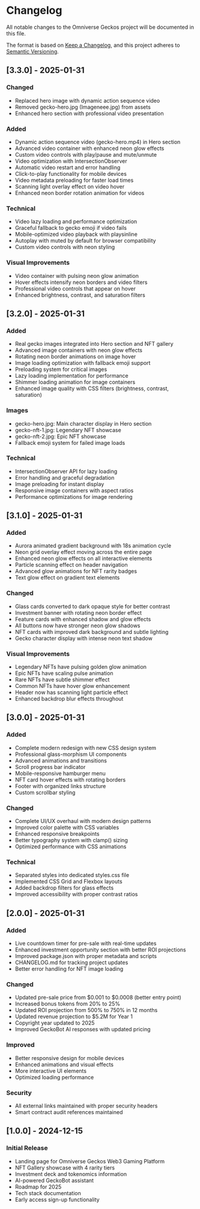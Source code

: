 # Changelog

All notable changes to the Omniverse Geckos project will be documented in this file.

The format is based on [Keep a Changelog](https://keepachangelog.com/en/1.0.0/),
and this project adheres to [Semantic Versioning](https://semver.org/spec/v2.0.0.html).

## [3.3.0] - 2025-01-31

### Changed
- Replaced hero image with dynamic action sequence video
- Removed gecko-hero.jpg (Imageneee.jpg) from assets
- Enhanced hero section with professional video presentation

### Added
- Dynamic action sequence video (gecko-hero.mp4) in Hero section
- Advanced video container with enhanced neon glow effects
- Custom video controls with play/pause and mute/unmute
- Video optimization with IntersectionObserver
- Automatic video restart and error handling
- Click-to-play functionality for mobile devices
- Video metadata preloading for faster load times
- Scanning light overlay effect on video hover
- Enhanced neon border rotation animation for videos

### Technical
- Video lazy loading and performance optimization
- Graceful fallback to gecko emoji if video fails
- Mobile-optimized video playback with playsinline
- Autoplay with muted by default for browser compatibility
- Custom video controls with neon styling

### Visual Improvements
- Video container with pulsing neon glow animation
- Hover effects intensify neon borders and video filters
- Professional video controls that appear on hover
- Enhanced brightness, contrast, and saturation filters

## [3.2.0] - 2025-01-31

### Added
- Real gecko images integrated into Hero section and NFT gallery
- Advanced image containers with neon glow effects
- Rotating neon border animations on image hover
- Image loading optimization with fallback emoji support
- Preloading system for critical images
- Lazy loading implementation for performance
- Shimmer loading animation for image containers
- Enhanced image quality with CSS filters (brightness, contrast, saturation)

### Images
- gecko-hero.jpg: Main character display in Hero section
- gecko-nft-1.jpg: Legendary NFT showcase
- gecko-nft-2.jpg: Epic NFT showcase
- Fallback emoji system for failed image loads

### Technical
- IntersectionObserver API for lazy loading
- Error handling and graceful degradation
- Image preloading for instant display
- Responsive image containers with aspect ratios
- Performance optimizations for image rendering

## [3.1.0] - 2025-01-31

### Added
- Aurora animated gradient background with 18s animation cycle
- Neon grid overlay effect moving across the entire page
- Enhanced neon glow effects on all interactive elements
- Particle scanning effect on header navigation
- Advanced glow animations for NFT rarity badges
- Text glow effect on gradient text elements

### Changed
- Glass cards converted to dark opaque style for better contrast
- Investment banner with rotating neon border effect
- Feature cards with enhanced shadow and glow effects
- All buttons now have stronger neon glow shadows
- NFT cards with improved dark background and subtle lighting
- Gecko character display with intense neon text shadow

### Visual Improvements
- Legendary NFTs have pulsing golden glow animation
- Epic NFTs have scaling pulse animation
- Rare NFTs have subtle shimmer effect
- Common NFTs have hover glow enhancement
- Header now has scanning light particle effect
- Enhanced backdrop blur effects throughout

## [3.0.0] - 2025-01-31

### Added
- Complete modern redesign with new CSS design system
- Professional glass-morphism UI components
- Advanced animations and transitions
- Scroll progress bar indicator
- Mobile-responsive hamburger menu
- NFT card hover effects with rotating borders
- Footer with organized links structure
- Custom scrollbar styling

### Changed
- Complete UI/UX overhaul with modern design patterns
- Improved color palette with CSS variables
- Enhanced responsive breakpoints
- Better typography system with clamp() sizing
- Optimized performance with CSS animations

### Technical
- Separated styles into dedicated styles.css file
- Implemented CSS Grid and Flexbox layouts
- Added backdrop filters for glass effects
- Improved accessibility with proper contrast ratios

## [2.0.0] - 2025-01-31

### Added
- Live countdown timer for pre-sale with real-time updates
- Enhanced investment opportunity section with better ROI projections
- Improved package.json with proper metadata and scripts
- CHANGELOG.md for tracking project updates
- Better error handling for NFT image loading

### Changed
- Updated pre-sale price from $0.001 to $0.0008 (better entry point)
- Increased bonus tokens from 20% to 25%
- Updated ROI projection from 500% to 750% in 12 months
- Updated revenue projection to $5.2M for Year 1
- Copyright year updated to 2025
- Improved GeckoBot AI responses with updated pricing

### Improved
- Better responsive design for mobile devices
- Enhanced animations and visual effects
- More interactive UI elements
- Optimized loading performance

### Security
- All external links maintained with proper security headers
- Smart contract audit references maintained

## [1.0.0] - 2024-12-15

### Initial Release
- Landing page for Omniverse Geckos Web3 Gaming Platform
- NFT Gallery showcase with 4 rarity tiers
- Investment deck and tokenomics information
- AI-powered GeckoBot assistant
- Roadmap for 2025
- Tech stack documentation
- Early access sign-up functionality